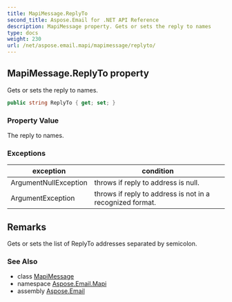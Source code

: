 ```yaml
---
title: MapiMessage.ReplyTo
second_title: Aspose.Email for .NET API Reference
description: MapiMessage property. Gets or sets the reply to names
type: docs
weight: 230
url: /net/aspose.email.mapi/mapimessage/replyto/
---
```

## MapiMessage.ReplyTo property

Gets or sets the reply to names.

```csharp
public string ReplyTo { get; set; }
```

### Property Value

The reply to names.

### Exceptions

| exception | condition |
| --- | --- |
| ArgumentNullException | throws if reply to address is null. |
| ArgumentException | throws if reply to address is not in a recognized format. |

## Remarks

Gets or sets the list of ReplyTo addresses separated by semicolon.

### See Also

* class [MapiMessage](../)
* namespace [Aspose.Email.Mapi](../../mapimessage/)
* assembly [Aspose.Email](../../../)



